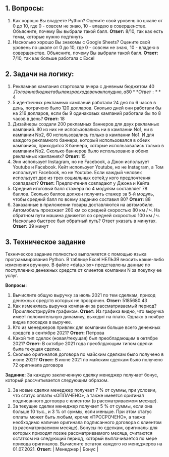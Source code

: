 ## 1. Вопросы:
1) Как хорошо Вы владеете Python? Оцените свой уровень по шкале от 0 до 10, где 0 - совсем не знаю, 10 - владею в совершенстве. Объясните, почему Вы выбрали такой балл.
   **Ответ:** 8/10, так как есть темы, которые нужно подтянуть 
3) Насколько хорошо Вы знакомы с Google Sheets? Оцените свой уровень по шкале от 0 до 10, где 0 - совсем не знаю, 10 - владею в совершенстве. Объясните, почему Вы выбрали такой балл.
   **Ответ:** 7/10, так как больше работала с Excel
## 2. Задачи на логику:
1) Рекламная кампания стартовала вчера с дневным бюджетом 40 $. Половина бюджета была израсходована к полудню, а 80% оставшегося бюджета было потрачено между полуднем и временем закрытия. Сколько долларов не было потрачено?
   **Ответ:** 4$
2) 5 идентичных рекламных кампаний работали 24 дня по 6 часов в день, потрачено было 120 долларов. Сколько дней они работали бы на 216 долларов, если бы 9 одинаковых кампаний работали бы по 8 часов в день?
   **Ответ:** 18
3) Дизайнеры создали 200 рекламных баннеров для двух рекламных кампаний. 80 из них не использовались ни в кампании No1, ни в кампании No2, 60 использовались только в кампании No1. И для каждого рекламного баннера, который использовался в обеих кампаниях, приходится 3 баннера, которые использовались только в кампании No2. Сколько баннеров было использовано в обеих рекламных кампаниях?
   **Ответ:** 15
4) Энн использует Instagram, но не Facebook, а Джон использует Youtube и Facebook. Кейт использует Youtube, но не Instagram, а Том использует Facebook, но не Youtube. Если каждый человек использует две из трех социальных сетей,у кого предпочтения совпадают?
   **Ответ:** Предпочтения совпадают у Джона и Кейта
5) Средний итоговый балл стажера по 4 модулям составляет 78 баллов. Сколько баллов должен получить стажер за 5-й модуль, чтобы средний балл по всему заданию составил 80?
   **Ответ:** 88
6) Заказанные в приложении товары доставляются на автомобиле. Автомобиль проезжает 260 км со средней скоростью 80 км / ч. На обратном пути машина движется со средней скоростью 100 км / ч. Насколько быстрее был обратный путь? Ответ указать в минутах.
   **Ответ:** 39 минут
## 3. Техническое задание
Техническое задание полностью выполняется с помощью языка программирования Python. В таблице Excel НЕЛЬЗЯ вносить какие-либо изменения вручную.
В файле «data.xlsx» представлены данные по поступлению денежных средств от клиентов компании N за покупку ее услуг.

**Вопросы:**
1) Вычислите общую выручку за июль 2021 по тем сделкам, приход денежных средств которых не просрочен.
   **Ответ:** 5185680.43
2) Как изменялась выручка компании за рассматриваемый период? Проиллюстрируйте графиком.
   **Ответ:** Из графика видно, что выручка имеет положительную динамику, выходит на плато. Однако в ноябре видна просадка в выручке.
3) Кто из менеджеров привлек для компании больше всего денежных средств в сентябре 2021?
   **Ответ:** Петрова
4) Какой тип сделок (новая/текущая) был преобладающим в октябре 2021?
   **Ответ:** В октябре 2021 года преоблдающим типом сделки была текущая сделка.
5) Сколько оригиналов договора по майским сделкам было получено в июне 2021?
   **Ответ:** В июне 2021 по майским сделкам было получено 72 оригинала договора

**Задание:**
За каждую заключенную сделку менеджер получает бонус, который рассчитывается следующим образом.
1) За новые сделки менеджер получает 7 % от суммы, при условии, что статус оплаты «ОПЛАЧЕНО», а также имеется оригинал подписанного договора с клиентом (в рассматриваемом месяце).
2) За текущие сделки менеджер получает 5 % от суммы, если она больше 10 тыс., и 3 % от суммы, если меньше. При этом статус оплаты может быть любым, кроме «ПРОСРОЧЕНО», а также необходимо наличие оригинала подписанного договора с клиентом (в рассматриваемом месяце).
Бонусы по сделкам, оригиналы для которых приходят позже рассматриваемого месяца, считаются остатком на следующий период, который выплачивается по мере прихода оригиналов. Вычислите остаток каждого из менеджеров на 01.07.2021.
   **Ответ:** | Менеджер | Бонус |
   
